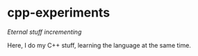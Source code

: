 # cpp-experiments
*Eternal stuff incrementing*

Here, I do my C++ stuff, learning the language at the same time.
